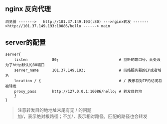 ## nginx 反向代理
``` 
浏览器 ------->   http://101.37.149.193(:80) --->nginx转发 ------->http://101.37.149.193:10086/hello ------> main
```
## server的配置
```
server{
    listen           80;                           # 监听的端口号，此处设为了http默认的80端口
    server_name      101.37.149.193;               # 网络服务器的IP或者域名
    location / {                                   # / 表示将对IP的访问将被转发
    proxy_pass       http://127.0.0.1:10086/hello; # 转发目的地
    }
}
```
> 注意转发目的地地址末尾有无 / 的问题  
> 加/，表示绝对根路径；不加/，表示相对路径，匹配的路径也会转发
